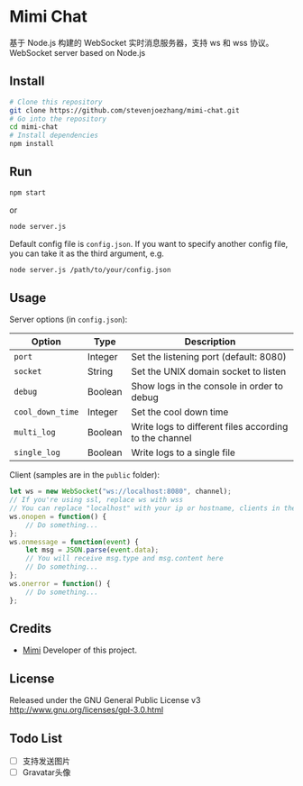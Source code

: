 # Mimi Chat

基于 Node.js 构建的 WebSocket 实时消息服务器，支持 ws 和 wss 协议。  
WebSocket server based on Node.js

## Install

```bash
# Clone this repository
git clone https://github.com/stevenjoezhang/mimi-chat.git
# Go into the repository
cd mimi-chat
# Install dependencies
npm install
```

## Run

```bash
npm start
```
or
```bash
node server.js
```

Default config file is `config.json`. If you want to specify another config file, you can take it as the third argument, e.g.
```bash
node server.js /path/to/your/config.json
```

## Usage

Server options (in `config.json`):

| Option           | Type    | Description                                            |
|------------------|---------|--------------------------------------------------------|
| `port`           | Integer | Set the listening port (default: 8080)                 |
| `socket`         | String  | Set the UNIX domain socket to listen                   |
| `debug`          | Boolean | Show logs in the console in order to debug             |
| `cool_down_time` | Integer | Set the cool down time                                 |
| `multi_log`      | Boolean | Write logs to different files according to the channel |
| `single_log`     | Boolean | Write logs to a single file                            |

Client (samples are in the `public` folder):
```javascript
let ws = new WebSocket("ws://localhost:8080", channel);
// If you're using ssl, replace ws with wss
// You can replace "localhost" with your ip or hostname, clients in the same channel can send messages to each other
ws.onopen = function() {
	// Do something...
};
ws.onmessage = function(event) {
	let msg = JSON.parse(event.data);
	// You will receive msg.type and msg.content here
	// Do something...
};
ws.onerror = function() {
	// Do something...
};
```

## Credits

* [Mimi](https://zhangshuqiao.org) Developer of this project.

## License

Released under the GNU General Public License v3  
http://www.gnu.org/licenses/gpl-3.0.html

## Todo List

- [ ] 支持发送图片
- [ ] Gravatar头像
